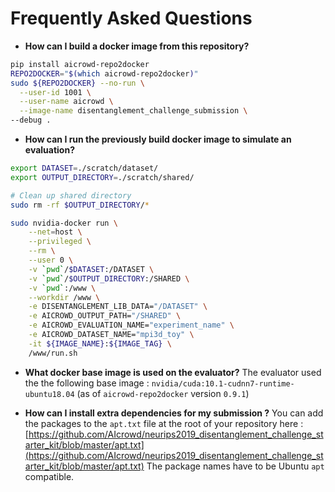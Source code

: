 # Frequently Asked Questions

* **How can I build a docker image from this repository?**

```sh
pip install aicrowd-repo2docker
REPO2DOCKER="$(which aicrowd-repo2docker)"
sudo ${REPO2DOCKER} --no-run \
  --user-id 1001 \
  --user-name aicrowd \
  --image-name disentanglement_challenge_submission \
--debug .
```

* **How can I run the previously build docker image to simulate an evaluation?**

```sh
export DATASET=./scratch/dataset/
export OUTPUT_DIRECTORY=./scratch/shared/

# Clean up shared directory
sudo rm -rf $OUTPUT_DIRECTORY/*

sudo nvidia-docker run \
    --net=host \
    --privileged \
    --rm \
    --user 0 \
    -v `pwd`/$DATASET:/DATASET \
    -v `pwd`/$OUTPUT_DIRECTORY:/SHARED \
    -v `pwd`:/www \
    --workdir /www \
    -e DISENTANGLEMENT_LIB_DATA="/DATASET" \
    -e AICROWD_OUTPUT_PATH="/SHARED" \
    -e AICROWD_EVALUATION_NAME="experiment_name" \
    -e AICROWD_DATASET_NAME="mpi3d_toy" \
    -it ${IMAGE_NAME}:${IMAGE_TAG} \
    /www/run.sh

```

* **What docker base image is used on the evaluator?**
The evaluator used the the following base image : `nvidia/cuda:10.1-cudnn7-runtime-ubuntu18.04`
(as of `aicrowd-repo2docker` version `0.9.1`)

* **How can I install extra dependencies for my submission ?**
You can add the packages to the `apt.txt` file at the root of your repository here : [https://github.com/AIcrowd/neurips2019_disentanglement_challenge_starter_kit/blob/master/apt.txt](https://github.com/AIcrowd/neurips2019_disentanglement_challenge_starter_kit/blob/master/apt.txt)
The package names have to be Ubuntu `apt` compatible.
